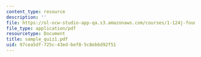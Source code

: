 ```yaml
---
content_type: resource
description: ''
file: https://ol-ocw-studio-app-qa.s3.amazonaws.com/courses/1-124j-foundations-of-software-engineering-fall-2000/97cea5df725c43edbef85c8eb6d92f51_sample_quiz1.pdf
file_type: application/pdf
resourcetype: Document
title: sample_quiz1.pdf
uid: 97cea5df-725c-43ed-bef8-5c8eb6d92f51
---
```

